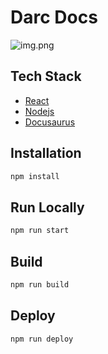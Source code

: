 # Darc Docs

![img.png](img.png)

## Tech Stack

- [React](https://reactjs.org/)
- [Nodejs](https://nodejs.org/)
- [Docusaurus](https://docusaurus.io/)

## Installation

```bash
npm install
```

## Run Locally

```bash
npm run start
```

## Build

```bash
npm run build
```

## Deploy

```bash
npm run deploy
```
<!-- Auto-update: 2025-10-03T15:22:08.270266 -->
